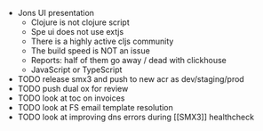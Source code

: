 - Jons UI presentation
	- Clojure is not clojure script
	- Spe ui does not use extjs
	- There is a highly active cljs community
	- The build speed is NOT an issue
	- Reports: half of them go away / dead with clickhouse
	- JavaScript or TypeScript
- TODO release smx3 and push to new acr as dev/staging/prod
- TODO push dual ox for review
- TODO look at toc on invoices
- TODO look at FS email template resolution
- TODO look at improving dns errors during [[SMX3]] healthcheck